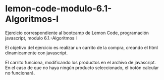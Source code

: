# lemon-code-modulo-6.1-Algoritmos-I
Ejercicio correspondiente al bootcamp de Lemon Code, programación javascript, modulo 6.1.-Algoritmos I

El objetivo del ejercicio es realizar un carrito de la compra, creando el html dinamicamente con javascript. 

El carrito funciona, modificando los productos en el archivo de javascript. En el caso de que no haya ningún producto seleccionado, el botón calcular no funcionará. 
